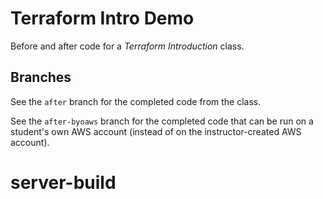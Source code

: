 # Terraform Intro Demo

Before and after code for a _Terraform Introduction_ class.

## Branches

See the `after` branch for the completed code from the class.

See the `after-byoaws` branch for the completed code that can be run on a student's own AWS account (instead of on the instructor-created AWS account).
# server-build
